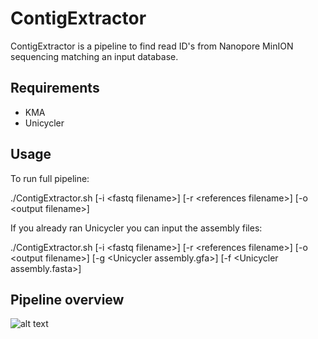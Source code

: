 # ContigExtractor

ContigExtractor is a pipeline to find read ID's from Nanopore MinION sequencing matching an input database. 

## Requirements

- KMA
- Unicycler

## Usage

To run full pipeline:

./ContigExtractor.sh [-i \<fastq filename\>] [-r \<references filename\>] [-o \<output filename\>]

If you already ran Unicycler you can input the assembly files:

./ContigExtractor.sh [-i \<fastq filename\>] [-r \<references filename\>] [-o \<output filename\>] [-g \<Unicycler assembly.gfa\>] [-f \<Unicycler assembly.fasta\>]

## Pipeline overview

![alt text](https://github.com/catrinehom/ContigIdentifyer/blob/master/SSI_pipeline_overview.png)
